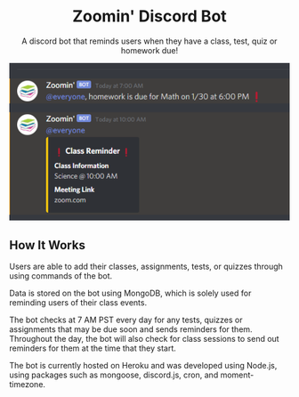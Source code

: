 <h1 align="center">Zoomin' Discord Bot</h1>
<p align="center">A discord bot that reminds users when they have a class, test, quiz or homework due!</p>
<p align="center">
  <img src="/images/zoomin.png">
</p>

## How It Works
<p>Users are able to add their classes, assignments, tests, or quizzes through using commands of the bot.</p>
<p>Data is stored on the bot using MongoDB, which is solely used for reminding users of their class events.</p>
<p>The bot checks at 7 AM PST every day for any tests, quizzes or assignments that may be due soon and sends reminders for them. Throughout the day, the bot will also check for class sessions to send out reminders for them at the time that they start.</p>
<p>The bot is currently hosted on Heroku and was developed using Node.js, using packages such as mongoose, discord.js, cron, and moment-timezone.</p>
